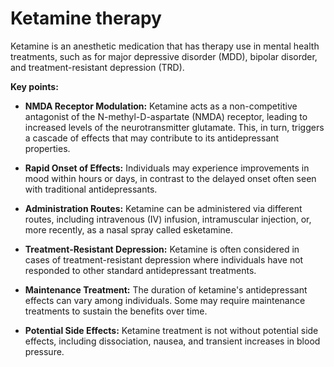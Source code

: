 # Ketamine therapy

Ketamine is an anesthetic medication that has therapy use in mental health treatments, such as for major depressive disorder (MDD), bipolar disorder, and treatment-resistant depression (TRD).

**Key points:**

* **NMDA Receptor Modulation:** Ketamine acts as a non-competitive antagonist of the N-methyl-D-aspartate (NMDA) receptor, leading to increased levels of the neurotransmitter glutamate. This, in turn, triggers a cascade of effects that may contribute to its antidepressant properties.

* **Rapid Onset of Effects:** Individuals may experience improvements in mood within hours or days, in contrast to the delayed onset often seen with traditional antidepressants.

* **Administration Routes:** Ketamine can be administered via different routes, including intravenous (IV) infusion, intramuscular injection, or, more recently, as a nasal spray called esketamine.

* **Treatment-Resistant Depression:** Ketamine is often considered in cases of treatment-resistant depression where individuals have not responded to other standard antidepressant treatments. 

* **Maintenance Treatment:** The duration of ketamine's antidepressant effects can vary among individuals. Some may require maintenance treatments to sustain the benefits over time.

* **Potential Side Effects:** Ketamine treatment is not without potential side effects, including dissociation, nausea, and transient increases in blood pressure. 
